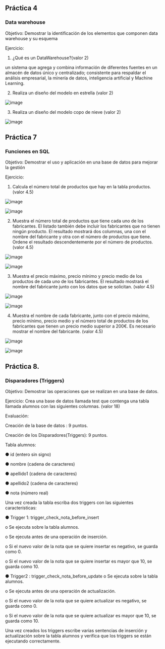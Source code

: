 
## Práctica 4
### Data warehouse

Objetivo: Demostrar la identificación de los elementos que componen data warehouse y
su esquema

Ejercicio:

1. ¿Qué es un DataWarehouse?(valor 2)

un sistema que agrega y combina información de diferentes fuentes en un almacén de datos único y centralizado; consistente para respaldar el análisis empresarial, la minería de datos, inteligencia artificial y Machine Learning. 

2. Realiza un diseño del modelo en estrella (valor 2)

![image](https://user-images.githubusercontent.com/103066839/171602913-ee0b8884-075b-4ad7-a781-44b6f86962b4.png)


3. Realiza un diseño del modelo copo de nieve (valor 2)

![image](https://user-images.githubusercontent.com/103066839/171604593-7b1148e8-8750-4839-be22-0ce2b618e799.png)



## Práctica 7
### Funciones en SQL
Objetivo: Demostrar el uso y aplicación en una base de datos para mejorar la gestión

Ejercicio:

1. Calcula el número total de productos que hay en la tabla productos. (valor 4.5)

![image](https://user-images.githubusercontent.com/103066839/171674232-c0df8f48-57c2-4ea0-818e-485763684ffd.png)

![image](https://user-images.githubusercontent.com/103066839/171674310-d9d81955-568a-493b-8f5c-678ef66e3784.png)



2. Muestra el número total de productos que tiene cada uno de los fabricantes. El listado
también debe incluir los fabricantes que no tienen ningún producto. El resultado
mostrará dos columnas, una con el nombre del fabricante y otra con el número de
productos que tiene. Ordene el resultado descendentemente por el número de
productos. (valor 4.5)

![image](https://user-images.githubusercontent.com/103066839/171675947-a3c00d23-98f2-4a71-aa65-f13deb3fb597.png)

![image](https://user-images.githubusercontent.com/103066839/171676016-c869cf19-69b6-42d8-bd45-96078b9b002f.png)


3. Muestra el precio máximo, precio mínimo y precio medio de los productos de cada
uno de los fabricantes. El resultado mostrará el nombre del fabricante junto con los
datos que se solicitan. (valor 4.5)

![image](https://user-images.githubusercontent.com/103066682/171668990-70fc0ce5-a053-4a87-8f13-b6a91582fbf8.png)

![image](https://user-images.githubusercontent.com/103066682/171669075-9e9fd432-f434-40ad-9366-5e47ed5ac3de.png)


4. Muestra el nombre de cada fabricante, junto con el precio máximo, precio mínimo,
precio medio y el número total de productos de los fabricantes que tienen un precio
medio superior a 200€. Es necesario mostrar el nombre del fabricante. (valor 4.5)

![image](https://user-images.githubusercontent.com/103066682/171670515-410313fe-c674-4d5b-8a76-9886c46ff384.png)

![image](https://user-images.githubusercontent.com/103066682/171670585-23bc3d4b-d8f3-4019-8433-9bfd47db1da2.png)


## Práctica 8.
### Disparadores (Triggers)

Objetivo: Demostrar las operaciones que se realizan en una base de datos.

Ejercicio: Crea una base de datos llamada test que contenga una tabla llamada
alumnos con las siguientes columnas. (valor 18)

Evaluación:

Creación de la base de datos : 9 puntos.

Creación de los Disparadores(Triggers): 9 puntos.

Tabla alumnos:

● id (entero sin signo)

● nombre (cadena de caracteres)

● apellido1 (cadena de caracteres)

● apellido2 (cadena de caracteres)

● nota (número real)

Una vez creada la tabla escriba dos triggers con las siguientes características:

● Trigger 1: trigger_check_nota_before_insert

  o Se ejecuta sobre la tabla alumnos.
  
  o Se ejecuta antes de una operación de inserción.
  
  o Si el nuevo valor de la nota que se quiere insertar es negativo, se guarda
  como 0.
  
  o Si el nuevo valor de la nota que se quiere insertar es mayor que 10, se
  guarda como 10.

● Trigger2 : trigger_check_nota_before_update
  o Se ejecuta sobre la tabla alumnos.
  
  o Se ejecuta antes de una operación de actualización.
  
  o Si el nuevo valor de la nota que se quiere actualizar es negativo, se guarda
  como 0.
  
  o Si el nuevo valor de la nota que se quiere actualizar es mayor que 10, se
  guarda como 10.
  
Una vez creados los triggers escribe varias sentencias de inserción y actualización
sobre la tabla alumnos y verifica que los triggers se están ejecutando
correctamente.
